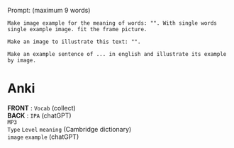 Prompt: (maximum 9 words)
```
Make image example for the meaning of words: "". With single words single example image. fit the frame picture.
```
```
Make an image to illustrate this text: "".
```
```
Make an example sentence of ... in english and illustrate its example by image.
```
# Anki
**FRONT** : ``Vocab`` (collect) <br/>
**BACK** : ``IPA`` (chatGPT) <br/> ``MP3`` <br/> ``Type`` ``Level`` ``meaning`` (Cambridge dictionary) <br/> ``image`` ``example`` (chatGPT)

